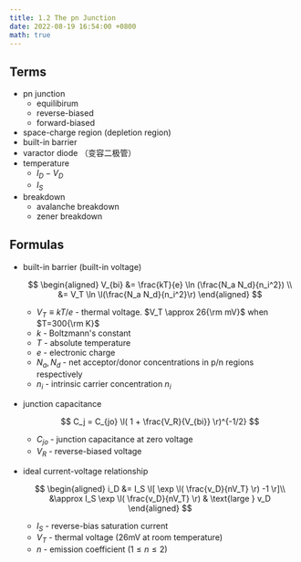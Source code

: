 ```yaml
---
title: 1.2 The pn Junction
date: 2022-08-19 16:54:00 +0800
math: true
---
```


## Terms

- pn junction
  - equilibirum
  - reverse-biased
  - forward-biased
- space-charge region (depletion region)
- built-in barrier
- varactor diode （变容二极管）
- temperature
  - $I_D - V_D$
  - $I_S$
- breakdown
  - avalanche breakdown
  - zener breakdown

## Formulas

- built-in barrier (built-in voltage)
  
  $$
  \begin{aligned}
  V_{bi} &= \frac{kT}{e} \ln (\frac{N_a N_d}{n_i^2}) \\
  &= V_T \ln \l(\frac{N_a N_d}{n_i^2}\r)
  \end{aligned}
  $$

  - $V_T\equiv kT/e$ - thermal voltage. $V_T \approx 26{\rm mV}$ when $T=300{\rm K}$
  - $k$ - Boltzmann's constant
  - $T$ - absolute temperature
  - $e$ - electronic charge
  - $N_a,N_d$ - net acceptor/donor concentrations in p/n regions respectively
  - $n_i$ - intrinsic carrier concentration $n_i$

- junction capacitance

  $$
  C_j = C_{jo} \l( 1 + \frac{V_R}{V_{bi}} \r)^{-1/2}
  $$

  - $C_{jo}$ - junction capacitance at zero voltage
  - $V_R$ - reverse-biased voltage

- ideal current-voltage relationship
  
  $$
  \begin{aligned}
  i_D &= I_S \l[ \exp \l( \frac{v_D}{nV_T} \r) -1 \r]\\
  &\approx I_S \exp \l( \frac{v_D}{nV_T} \r) & \text{large } v_D
  \end{aligned}
  $$

  - $I_S$ - reverse-bias saturation current
  - $V_T$ - thermal voltage (26mV at room temperature)
  - $n$ - emission coefficient ($1\le n \le 2$)
